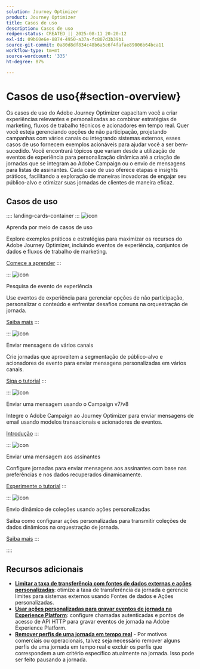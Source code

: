 ```yaml
---
solution: Journey Optimizer
product: Journey Optimizer
title: Casos de uso
description: Casos de uso
redpen-status: CREATED_||_2025-08-11_20-20-12
exl-id: 09b60e6e-8874-4950-a37a-fc807d3b39b1
source-git-commit: 0a80d8df834c48b6a5e6f4fafae89006b64bca11
workflow-type: tm+mt
source-wordcount: '335'
ht-degree: 87%

---
```


# Casos de uso{#section-overview}

Os casos de uso do Adobe Journey Optimizer capacitam você a criar experiências relevantes e personalizadas ao combinar estratégias de marketing, fluxos de trabalho técnicos e acionadores em tempo real. Quer você esteja gerenciando opções de não participação, projetando campanhas com vários canais ou integrando sistemas externos, esses casos de uso fornecem exemplos acionáveis para ajudar você a ser bem-sucedido. Você encontrará tópicos que variam desde a utilização de eventos de experiência para personalização dinâmica até a criação de jornadas que se integram ao Adobe Campaign ou o envio de mensagens para listas de assinantes. Cada caso de uso oferece etapas e insights práticos, facilitando a exploração de maneiras inovadoras de engajar seu público-alvo e otimizar suas jornadas de clientes de maneira eficaz.

## Casos de uso

:::: landing-cards-container
:::
![icon](https://cdn.experienceleague.adobe.com/icons/book.svg?lang=pt-BR)

Aprenda por meio de casos de uso

Explore exemplos práticos e estratégias para maximizar os recursos do Adobe Journey Optimizer, incluindo eventos de experiência, conjuntos de dados e fluxos de trabalho de marketing.

[Comece a aprender](../using/building-journeys/jo-use-cases.md)
:::

:::
![icon](https://cdn.experienceleague.adobe.com/icons/list-check.svg?lang=pt-BR)

Pesquisa de evento de experiência

Use eventos de experiência para gerenciar opções de não participação, personalizar o conteúdo e enfrentar desafios comuns na orquestração de jornada.

[Saiba mais](../using/building-journeys/exp-event-lookup.md)
:::

:::
![icon](https://cdn.experienceleague.adobe.com/icons/circle-play.svg?lang=pt-BR)

Enviar mensagens de vários canais

Crie jornadas que aproveitem a segmentação de público-alvo e acionadores de evento para enviar mensagens personalizadas em vários canais.

[Siga o tutorial](../using/building-journeys/journeys-uc.md)
:::

:::
![icon](https://cdn.experienceleague.adobe.com/icons/puzzle-piece.svg?lang=pt-BR)

Enviar uma mensagem usando o Campaign v7/v8

Integre o Adobe Campaign ao Journey Optimizer para enviar mensagens de email usando modelos transacionais e acionadores de eventos.

[Introdução](../using/building-journeys/ajo-ac.md)
:::

:::
![icon](https://cdn.experienceleague.adobe.com/icons/list-check.svg?lang=pt-BR)

Enviar uma mensagem aos assinantes

Configure jornadas para enviar mensagens aos assinantes com base nas preferências e nos dados recuperados dinamicamente.

[Experimente o tutorial](../using/building-journeys/message-to-subscribers-uc.md)
:::

:::
![icon](https://cdn.experienceleague.adobe.com/icons/code-branch.svg?lang=pt-BR)

Envio dinâmico de coleções usando ações personalizadas

Saiba como configurar ações personalizadas para transmitir coleções de dados dinâmicos na orquestração de jornada.

[Saiba mais](../using/building-journeys/collections.md)
:::

::::


## Recursos adicionais

- **[Limitar a taxa de transferência com fontes de dados externas e ações personalizadas](../using/building-journeys/limit-throughput.md)**: otimize a taxa de transferência da jornada e gerencie limites para sistemas externos usando Fontes de dados e Ações personalizadas.
- **[Usar ações personalizadas para gravar eventos de jornada na Experience Platform](../using/building-journeys/custom-action-aep.md)**: configure chamadas autenticadas e pontos de acesso de API HTTP para gravar eventos de jornada na Adobe Experience Platform.
- **[Remover perfis de uma jornada em tempo real](https://experienceleague.adobe.com/pt-br/docs/journey-optimizer/using/orchestrate-journeys/create-journey/journey-pause#journey-exit-criteria)** - Por motivos comerciais ou operacionais, talvez seja necessário remover alguns perfis de uma jornada em tempo real e excluir os perfis que correspondem a um critério específico atualmente na jornada. Isso pode ser feito pausando a jornada.
